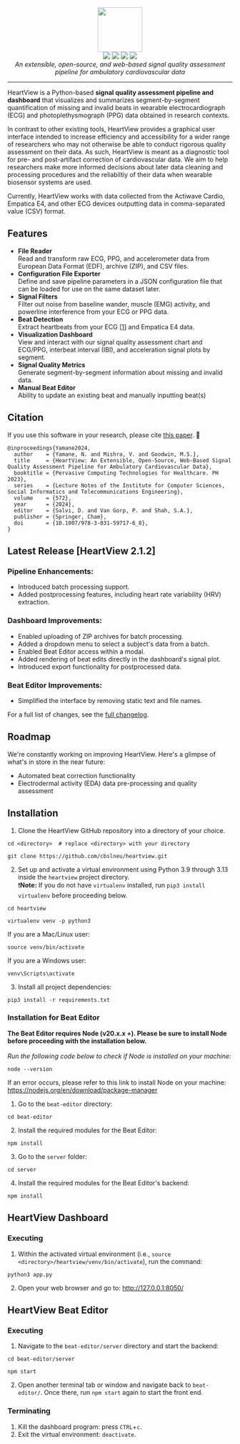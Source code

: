 <div align="center"> 
  <img src="https://github.com/nmy2103/heartview/blob/main/assets/heartview-logo.png?raw=true" height="100">
  <br>
  <img src="https://badgen.net/badge/python/3.9+/blue">
  <img src="https://badgen.net/badge/license/GPL-3.0/orange">
  <img src="https://badgen.net/badge/contributions/welcome/cyan">
  <a href='https://heartview.readthedocs.io/en/latest/?badge=latest'>
    <img src='https://readthedocs.org/projects/heartview/badge/?version=latest'>
  </a>
  <br>
  <i>An extensible, open-source, and web-based signal quality assessment pipeline for ambulatory cardiovascular data</i>
  <br>
</div>  
<hr>

HeartView is a Python-based **signal quality assessment pipeline and dashboard** that visualizes and summarizes segment-by-segment quantification of missing and invalid beats in wearable electrocardiograph (ECG) and photoplethysmograph (PPG) data obtained in research contexts.  

In contrast to other existing tools, HeartView provides a graphical user interface intended to increase efficiency and accessibility for a wider range of researchers who may not otherwise be able to conduct rigorous quality assessment on their data. As such, HeartView is meant as a diagnostic tool for pre- and post-artifact correction of cardiovascular data. We aim to help researchers make more informed decisions about later data cleaning and processing procedures and the reliabiltiy of their data when wearable biosensor systems are used.  

Currently, HeartView works with data collected from the Actiwave Cardio, Empatica E4, and other ECG devices outputting data in comma-separated value (CSV) format.

## Features
* **File Reader**
<br>Read and transform raw ECG, PPG, and accelerometer data from European Data Format (EDF), archive (ZIP), and CSV files.
* **Configuration File Exporter**
<br>Define and save pipeline parameters in a JSON configuration file that can be loaded for use on the same dataset later.
* **Signal Filters**
<br>Filter out noise from baseline wander, muscle (EMG) activity, and powerline interference from your ECG or PPG data.
* **Beat Detection**
<br>Extract heartbeats from your ECG [[1](https://doi.org/10.1016/j.bspc.2011.03.004)] and Empatica E4 data.
* **Visualization Dashboard**
<br>View and interact with our signal quality assessment chart and ECG/PPG, interbeat interval (IBI), and acceleration signal plots by segment.
* **Signal Quality Metrics**
<br>Generate segment-by-segment information about missing and invalid data.
* **Manual Beat Editor**
<br>Ability to update an existing beat and manually inputting beat(s) 

## Citation
If you use this software in your research, please cite [this paper](https://link.springer.com/chapter/10.1007/978-3-031-59717-6_8). :yellow_heart:
```
@inproceedings{Yamane2024,
  author    = {Yamane, N. and Mishra, V. and Goodwin, M.S.},
  title     = {HeartView: An Extensible, Open-Source, Web-Based Signal Quality Assessment Pipeline for Ambulatory Cardiovascular Data},
  booktitle = {Pervasive Computing Technologies for Healthcare. PH 2023},
  series    = {Lecture Notes of the Institute for Computer Sciences, Social Informatics and Telecommunications Engineering},
  volume    = {572},
  year      = {2024},
  editor    = {Salvi, D. and Van Gorp, P. and Shah, S.A.},
  publisher = {Springer, Cham},
  doi       = {10.1007/978-3-031-59717-6_8},
}
```

## Latest Release [HeartView 2.1.2]

### Pipeline Enhancements:
- Introduced batch processing support.
- Added postprocessing features, including heart rate variability (HRV) 
  extraction.

### Dashboard Improvements:
- Enabled uploading of ZIP archives for batch processing.
- Added a dropdown menu to select a subject's data from a batch.
- Enabled Beat Editor access within a modal.
- Added rendering of beat edits directly in the dashboard's signal plot.
- Introduced export functionality for postprocessed data.

### Beat Editor Improvements:
- Simplified the interface by removing static text and file names.

For a full list of changes, see the [full changelog](CHANGELOG.md).

## Roadmap
We're constantly working on improving HeartView. Here's a glimpse of what's 
in store in the near future:

- Automated beat correction functionality
- Electrodermal activity (EDA) data pre-processing and quality assessment

## Installation
1. Clone the HeartView GitHub repository into a directory of your choice.
```
cd <directory>  # replace <directory> with your directory
```
```
git clone https://github.com/cbslneu/heartview.git
```
2. Set up and activate a virtual environment using Python 3.9 through 3.13 
   inside the `heartview` project directory.  
  ❗️**Note:** If you do not have `virtualenv` installed, run `pip3 install 
virtualenv` before proceeding below.
```
cd heartview
```
```
virtualenv venv -p python3
```
If you are a Mac/Linux user:
```
source venv/bin/activate
```
If you are a Windows user:
```
venv\Scripts\activate
```
3. Install all project dependencies:
```
pip3 install -r requirements.txt
```
### Installation for Beat Editor
**The Beat Editor requires Node (v20.x.x +). Please be sure to install 
Node before proceeding with the installation below.**
<br>
<br> *Run the following code below to check if Node is installed on your machine:*
```
node --version
```
If an error occurs, please refer to this link to install Node on your machine: https://nodejs.org/en/download/package-manager

1. Go to the `beat-editor` directory:
```
cd beat-editor
```
2. Install the required modules for the Beat Editor:
```
npm install
```
3. Go to the `server` folder:
```
cd server
```
4. Install the required modules for the Beat Editor's backend:
```
npm install
```
## HeartView Dashboard
### Executing
1. Within the activated virtual environment 
(i.e., `source <directory>/heartview/venv/bin/activate`), run the command:
```
python3 app.py
```
2. Open your web browser and go to: http://127.0.0.1:8050/

## HeartView Beat Editor
### Executing
1. Navigate to the `beat-editor/server` directory and start the backend:
```
cd beat-editor/server
```
```
npm start
```
2. Open another terminal tab or window and navigate back to `beat-editor/`. 
Once there, run `npm start` again to start the front end.

### Terminating
1. Kill the dashboard program: press `CTRL`+`c`.
2. Exit the virtual environment: `deactivate`.
